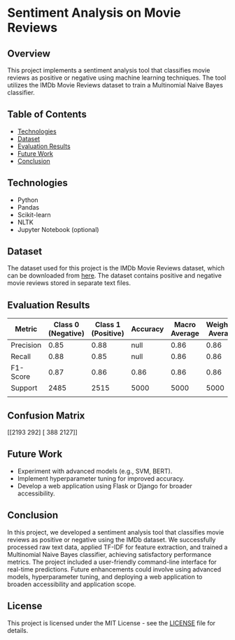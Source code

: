 # Sentiment Analysis on Movie Reviews

## Overview
This project implements a sentiment analysis tool that classifies movie reviews as positive or negative using machine learning techniques. The tool utilizes the IMDb Movie Reviews dataset to train a Multinomial Naive Bayes classifier.

## Table of Contents
- [Technologies](#technologies)
- [Dataset](#dataset)
- [Evaluation Results](#evaluation-results)
- [Future Work](#future-work)
- [Conclusion](#conclusion)

## Technologies
- Python
- Pandas
- Scikit-learn
- NLTK
- Jupyter Notebook (optional)

## Dataset
The dataset used for this project is the IMDb Movie Reviews dataset, which can be downloaded from [here](https://ai.stanford.edu/~amaas/data/sentiment/). The dataset contains positive and negative movie reviews stored in separate text files.

## Evaluation Results

| Metric    | Class 0 (Negative) | Class 1 (Positive) | Accuracy | Macro Average | Weighted Average |
| --------- | ------------------ | ------------------ | -------- | ------------- | ---------------- | 
| Precision | 0.85               | 0.88               | null     | 0.86          | 0.86             | 
| Recall    | 0.88               | 0.85               | null     | 0.86          | 0.86             | 
| F1-Score  | 0.87               | 0.86               | 0.86     | 0.86          | 0.86             | 
| Support   | 2485               | 2515               | 5000     | 5000          | 5000             | 
|           |                    |                    |          |               |                  | 

## Confusion Matrix

[[2193  292]
 [ 388 2127]]
 
## Future Work

- Experiment with advanced models (e.g., SVM, BERT).
- Implement hyperparameter tuning for improved accuracy.
- Develop a web application using Flask or Django for broader accessibility.

## Conclusion

In this project, we developed a sentiment analysis tool that classifies movie reviews as positive or negative using the IMDb dataset. We successfully processed raw text data, applied TF-IDF for feature extraction, and trained a Multinomial Naive Bayes classifier, achieving satisfactory performance metrics. The project included a user-friendly command-line interface for real-time predictions. Future enhancements could involve using advanced models, hyperparameter tuning, and deploying a web application to broaden accessibility and application scope.

## License
This project is licensed under the MIT License - see the [LICENSE](https://github.com/Samuelson777/Sentiment-Analysis-on-Movie-Reviews/blob/main/LICENSE) file for details.
